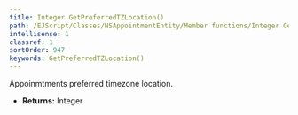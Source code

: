 ```yaml
---
title: Integer GetPreferredTZLocation()
path: /EJScript/Classes/NSAppointmentEntity/Member functions/Integer GetPreferredTZLocation()
intellisense: 1
classref: 1
sortOrder: 947
keywords: GetPreferredTZLocation()
---
```



Appoinmtments preferred timezone location.



* **Returns:** Integer


